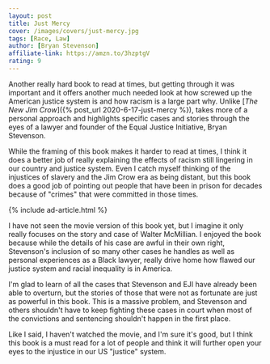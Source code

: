 ```yaml
---
layout: post
title: Just Mercy
cover: /images/covers/just-mercy.jpg
tags: [Race, Law]
author: [Bryan Stevenson]
affiliate-link: https://amzn.to/3hzptgV
rating: 9
---
```


Another really hard book to read at times, but getting through it was important and it offers another much needed look at how screwed up the American justice system is and how racism is a large part why. Unlike [_The New Jim Crow_]({% post_url 2020-6-17-just-mercy %}), takes more of a personal approach and highlights specific cases and stories through the eyes of a lawyer and founder of the Equal Justice Initiative, Bryan Stevenson.

While the framing of this book makes it harder to read at times, I think it does a better job of really explaining the effects of racism still lingering in our country and justice system. Even I catch myself thinking of the injustices of slavery and the Jim Crow era as being distant, but this book does a good job of pointing out people that have been in prison for decades because of "crimes" that were committed in those times.

{% include ad-article.html %}

I have not seen the movie version of this book yet, but I imagine it only really focuses on the story and case of Walter McMillian. I enjoyed the book because while the details of his case are awful in their own right, Stevenson's inclusion of so many other cases he handles as well as personal experiences as a Black lawyer, really drive home how flawed our justice system and racial inequality is in America.

I'm glad to learn of all the cases that Stevenson and EJI have already been able to overturn, but the stories of those that were not as fortunate are just as powerful in this book. This is a massive problem, and Stevenson and others shouldn't have to keep fighting these cases in court when most of the convictions and sentencing shouldn't happen in the first place.

Like I said, I haven't watched the movie, and I'm sure it's good, but I think this book is a must read for a lot of people and think it will further open your eyes to the injustice in our US "justice" system.
